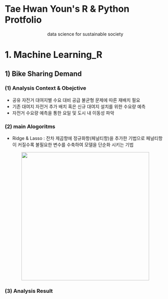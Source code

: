 # Tae Hwan Youn's R & Python Protfolio
<center>data science for sustainable society</center>

# 1. Machine Learning_R
## 1) Bike Sharing Demand
### (1) Analysis Context & Obejctive
 - 공유 자전거 대여지별 수요 대비 공급 불균형 문제에 따른 재배치 필요
 - 기존 대여지 자전거 추가 배치 혹은 신규 대여지 설치를 위한 수요량 예측
 - 자전거 수요량 예측을 통한 요일 및 도시 내 이동성 파악

### (2) main Alogoritms
 - Ridge & Lasso
  : 잔차 제곱항에 정규화항(페널티항)을 추가한 기법으로 페널티항이 커질수록 불필요한 변수를 수축하여 모델을 단순화 시키는 기법
<center><img src="C:\Users\TaeHwan\Desktop\Git\portfolio\img_src\ridge_lasso.png" width="400px" /></center>

### (3) Analysis Result



